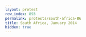 ```yaml
---
layout: protest
row_index: 893
permalink: protests/south-africa-86
title: South Africa, January 2014
hidden: true
---
```

